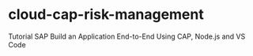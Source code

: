 # cloud-cap-risk-management
Tutorial SAP Build an Application End-to-End Using CAP, Node.js and VS Code
